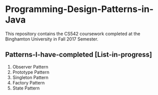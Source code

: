 # Programming-Design-Patterns-in-Java
This repository contains the CS542 coursework completed at the Binghamton University in Fall 2017 Semester.

## Patterns-I-have-completed [List-in-progress]
1. Observer Pattern
2. Prototype Pattern
3. Singleton Pattern
4. Factory Pattern
5. State Pattern
